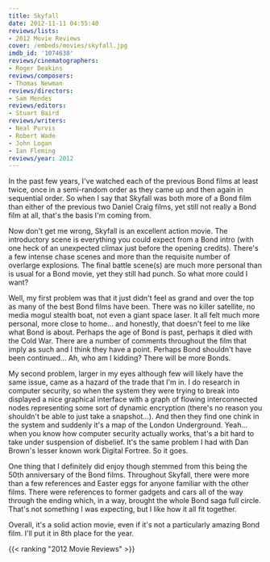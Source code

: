 ```yaml
---
title: Skyfall
date: 2012-11-11 04:55:40
reviews/lists:
- 2012 Movie Reviews
cover: /embeds/movies/skyfall.jpg
imdb_id: '1074638'
reviews/cinematographers:
- Roger Deakins
reviews/composers:
- Thomas Newman
reviews/directors:
- Sam Mendes
reviews/editors:
- Stuart Baird
reviews/writers:
- Neal Purvis
- Robert Wade
- John Logan
- Ian Fleming
reviews/year: 2012
---
```

In the past few years, I've watched each of the previous Bond films at least twice, once in a semi-random order as they came up and then again in sequential order. So when I say that Skyfall was both more of a Bond film than either of the previous two Daniel Craig films, yet still not really a Bond film at all, that's the basis I'm coming from.

<!--more-->

Now don't get me wrong, Skyfall is an excellent action movie. The introductory scene is everything you could expect from a Bond intro (with one heck of an unexpected climax just before the opening credits). There's a few intense chase scenes and more than the requisite number of overlarge explosions. The final battle scene(s) are much more personal than is usual for a Bond movie, yet they still had punch. So what more could I want?

Well, my first problem was that it just didn't feel as grand and over the top as many of the best Bond films have been. There was no killer satellite, no media mogul stealth boat, not even a giant space laser. It all felt much more personal, more close to home... and honestly, that doesn't feel to me like what Bond is about. Perhaps the age of Bond is past, perhaps it died with the Cold War. There are a number of comments throughout the film that imply as such and I think they have a point. Perhaps Bond shouldn't have been continued... Ah, who am I kidding? There will be more Bonds.

My second problem, larger in my eyes although few will likely have the same issue, came as a hazard of the trade that I'm in. I do research in computer security, so when the system they were trying to break into displayed a nice graphical interface with a graph of flowing interconnected nodes representing some sort of dynamic encryption (there's no reason you shouldn't be able to just take a snapshot...). And then they find one chink in the system and suddenly it's a map of the London Underground. Yeah... when you know how computer security actually works, that's a bit hard to take under suspension of disbelief. It's the same problem I had with Dan Brown's lesser known work Digital Fortree. So it goes.

One thing that I definitely did enjoy though stemmed from this being the 50th anniversary of the Bond films. Throughout Skyfall, there were more than a few references and Easter eggs for anyone familiar with the other films. There were references to former gadgets and cars all of the way through the ending which, in a way, brought the whole Bond saga full circle. That's not something I was expecting, but I like how it all fit together.

Overall, it's a solid action movie, even if it's not a particularly amazing Bond film. I'll put it in 8th place for the year.

{{< ranking "2012 Movie Reviews" >}}